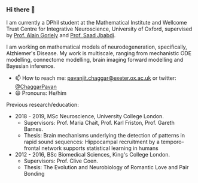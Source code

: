 ### Hi there 👋

I am currently a DPhil student at the Mathematical Institute and Wellcome Trust Centre for Integrative Neuroscience, University of Oxford, supervised by [Prof. Alain Goriely](https://www.maths.ox.ac.uk/people/alain.goriely) and [Prof. Saad Jbabdi](https://users.fmrib.ox.ac.uk/~saad/).

I am working on mathematical models of neurodegeneration, specifically, Alzhiemer's Disease. My work is multiscale, ranging from mechanistic ODE modelling, connectome modelling, brain imaging forward modelling and Bayesian inference. 
    
- 📫 How to reach me: pavanjit.chaggar@exeter.ox.ac.uk or twitter: [@ChaggarPavan](https://twitter.com/ChaggarPavan)
- 😄 Pronouns: He/him

Previous research/education:
* 2018 - 2019, MSc Neuroscience, University College London. 
    * Supervisors: Prof. Maria Chait, Prof. Karl Friston, Prof. Gareth Barnes.
    * Thesis: Brain mechanisms underlying the detection of patterns in rapid sound sequences: Hippocampal recruitment by a temporo-frontal network supports statistical learning in humans
* 2012 - 2016, BSc Biomedical Sciences, King's College London. 
    * Supervisors: Prof. Clive Coen.
    * Thesis: The Evolution and Neurobiology of Romantic Love and Pair Bonding


<!--
**PavanChaggar/PavanChaggar** is a ✨ _special_ ✨ repository because its `README.md` (this file) appears on your GitHub profile.

* 2019 - 2023, DPhil Mathematical Modelling, Unversity of Oxford. 
    *  Supervisors: Prof. Alain Goriely, Prof. Saad Jbabdi.
